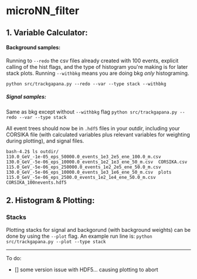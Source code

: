 # microNN_filter

## 1. Variable Calculator: 

#### Background samples: 
Running to `--redo` the csv files already created with 100 events, explicit calling of the hist flags, and the type of histogram you're making is for later stack plots. Running `--withbkg` means you are doing bkg *only* histograming. 

`python src/trackgapana.py --redo --var --type stack --withbkg `

##### Signal samples: 

Same as bkg except without `--withbkg` flag
`python src/trackgapana.py --redo --var --type stack`

All event trees should now be in `.hdf5` files in your outdir, including your CORSIKA file (with calculated variables plus relevant variables for weighting during plotting), and signal files.

```
bash-4.2$ ls outdir/
110.0_GeV_-1e-05_eps_50000.0_events_1e3_2e5_ene_100.0_m.csv  130.0_GeV_-5e-06_eps_10000.0_events_1e2_1e3_ene_50_m.csv  CORSIKA.csv
115.0_GeV_-5e-06_eps_250000.0_events_1e2_2e5_ene_50.0_m.csv  130.0_GeV_-5e-06_eps_10000.0_events_1e3_1e6_ene_50_m.csv  plots
115.0_GeV_-5e-06_eps_2500.0_events_1e2_1e4_ene_50.0_m.csv    CORSIKA_100nevents.hdf5
```

## 2. Histogram & Plotting: 

### Stacks

Plotting stacks for signal and backgorund (with background weights) can be done by using the `--plot` flag. An example run line is: 
`python src/trackgapana.py --plot --type stack` 


---
To do: 
- [] some version issue with HDF5... causing plotting to abort
